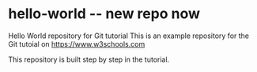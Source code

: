 # hello-world -- new repo now
Hello World repository for Git tutorial
This is an example repository for the Git tutoial on https://www.w3schools.com

This repository is built step by step in the tutorial.
